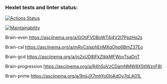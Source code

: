 ### Hexlet tests and linter status:
[![Actions Status](https://github.com/Konst-Pav/python-project-49/workflows/hexlet-check/badge.svg)](https://github.com/Konst-Pav/python-project-49/actions)

[![Maintainability](https://api.codeclimate.com/v1/badges/0db0ca962bd1856f5413/maintainability)](https://codeclimate.com/github/Konst-Pav/python-project-49/maintainability)

Brain-even https://asciinema.org/a/GOtjFVDBoWT4j4V2I7PpzHq2s

Brain-cal https://asciinema.org/a/mRvCslsphEnMXqOhp6BmZ37Eo

Brain-gcd https://asciinema.org/a/io2xUD8IFkZtkkMFWovTsaDnT

Brain-progression https://asciinema.org/a/R4hSoVzCDamNMW8X5tlWznF8I

Brain-prime https://asciinema.org/a/9njjJX7mhYo0IoAdOy7qLA01L
